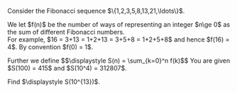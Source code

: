 <p>
Consider the Fibonacci sequence $\{1,2,3,5,8,13,21,\ldots\}$.
</p>
<p>
We let $f(n)$ be the number of ways of representing an integer $n\ge 0$ as the sum of different Fibonacci numbers.<br />
For example, $16 = 3+13 = 1+2+13 = 3+5+8 = 1+2+5+8$ and hence $f(16) = 4$. 
By convention $f(0) = 1$.
</p>
<p>
Further we define
$$\displaystyle S(n) = \sum_{k=0}^n f(k)$$
You are given $S(100) = 415$ and $S(10^4) = 312807$.
</p>
<p>
Find $\displaystyle S(10^{13})$.
</p>
